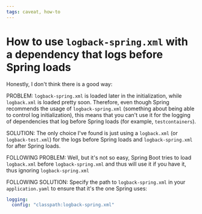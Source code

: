 ```yaml
---
tags: caveat, how-to
---
```


# How to use `logback-spring.xml` with a dependency that logs before Spring loads
Honestly, I don't think there is a good way:

PROBLEM: `logback-spring.xml` is loaded later in the initialization, while `logback.xml` is loaded pretty soon. Therefore, even though Spring recommends the usage of `logback-spring.xml` (something about being able to control log initialization), this means that you can't use it for the logging of dependencies that log before Spring loads (for example, `testcontainers`).

SOLUTION: The only choice I've found is just using a `logback.xml` (or `logback-test.xml`) for the logs before Spring loads and `logback-spring.xml` for after Spring loads.

FOLLOWING PROBLEM: Well, but it's not so easy, Spring Boot tries to load `logback.xml` before `logback-spring.xml` and thus will use it if you have it, thus ignoring `logback-spring.xml`

FOLLOWING SOLUTION: Specify the path to `logback-spring.xml` in your `application.yaml` to ensure that it's the one Spring uses:

```yaml
logging:
  config: "classpath:logback-spring.xml"
```
